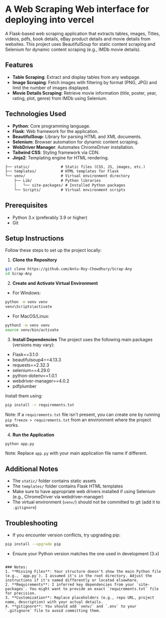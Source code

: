 # A Web Scraping Web interface for deploying into vercel
A Flask-based web scraping application that extracts tables, images, Titles, videos, pdfs, book details, eBay product details and movie details from websites. This project uses BeautifulSoup for static content scraping and Selenium for dynamic content scraping (e.g., IMDb movie details).

## Features
- **Table Scraping**: Extract and display tables from any webpage.
- **Image Scraping**: Fetch images with filtering by format (PNG, JPG) and limit the number of images displayed.
- **Movie Details Scraping**: Retrieve movie information (title, poster, year, rating, plot, genre) from IMDb using Selenium.


## Technologies Used
- **Python**: Core programming language.
- **Flask**: Web framework for the application.
- **BeautifulSoup**: Library for parsing HTML and XML documents.
- **Selenium**: Browser automation for dynamic content scraping.
- **WebDriver Manager**: Automates ChromeDriver installation.
- **Tailwind CSS**: Styling framework via CDN.
- **Jinja2**: Templating engine for HTML rendering.


```markdown
├── static/              # Static files (CSS, JS, images, etc.)
├── templates/           # HTML templates for Flask
└── venv/                # Virtual environment directory
    ├── Lib/             # Python libraries
    │   └── site-packages/ # Installed Python packages
    └── Scripts/         # Virtual environment scripts
```

## Prerequisites

- Python 3.x (preferably 3.9 or higher)
- Git

## Setup Instructions

Follow these steps to set up the project locally:

1. **Clone the Repository**
```bash
git clone https://github.com/Antu-Roy-Chowdhury/Scrap-Any
cd Scrap-Any
```

2. **Create and Activate Virtual Environment**
- For Windows:
```bash
python -m venv venv
venv\Scripts\activate
```
- For MacOS/Linux:
```bash
python3 -m venv venv
source venv/bin/activate
```

3. **Install Dependencies**
The project uses the following main packages (versions may vary):
- Flask==3.1.0
- beautifulsoup4==4.13.3
- requests==2.32.3
- selenium==4.29.0
- python-dotenv==1.0.1
- webdriver-manager==4.0.2
- pdfplumber

Install them using:
```bash
pip install -r requirements.txt
```
Note: If a `requirements.txt` file isn't present, you can create one by running `pip freeze > requirements.txt` from an environment where the project works.

4. **Run the Application**
```bash
python app.py
```
Note: Replace `app.py` with your main application file name if different.

## Additional Notes

- The `static/` folder contains static assets
- The `templates/` folder contains Flask HTML templates
- Make sure to have appropriate web drivers installed if using Selenium (e.g., ChromeDriver via webdriver-manager)
- The virtual environment (`venv/`) should not be committed to git (add it to `.gitignore`)

## Troubleshooting

- If you encounter version conflicts, try upgrading pip:
```bash
pip install --upgrade pip
```
- Ensure your Python version matches the one used in development (3.x)
```

### Notes:
1. **Missing Files**: Your structure doesn't show the main Python file (e.g., `app.py`). I assumed it's in the root directory. Adjust the instructions if it's named differently or located elsewhere.
2. **Requirements**: I inferred key dependencies from your `site-packages`. You might want to provide an exact `requirements.txt` file for precision.
3. **Customization**: Replace placeholders (e.g., repo URL, project name, description) with your actual details.
4. **gitignore**: You should add `venv/` and `.env` to your `.gitignore` file to avoid committing them.
